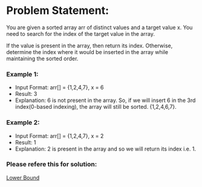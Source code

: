 # Problem Statement: 
You are given a sorted array arr of distinct values and a target value x. You need to search for the index of the target value in the array.

If the value is present in the array, then return its index. Otherwise, determine the index where it would be inserted in the array while maintaining the sorted order.

### Example 1:
- Input Format: arr[] = {1,2,4,7}, x = 6
- Result: 3
- Explanation: 6 is not present in the array. So, if we will insert 6 in the 3rd index(0-based indexing), the array will still be sorted. {1,2,4,6,7}.

### Example 2:
- Input Format: arr[] = {1,2,4,7}, x = 2
- Result: 1
- Explanation: 2 is present in the array and so we will return its index i.e. 1.

### Please refere this for solution:
[Lower Bound](https://github.com/Hardi185/DSAByStrivers/blob/main/Binary%20Search/2.%20Lower%20Bound.md)

